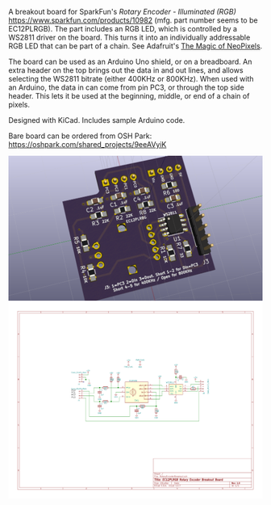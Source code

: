 A breakout board for SparkFun's *Rotary Encoder - Illuminated (RGB)*
https://www.sparkfun.com/products/10982 (mfg. part number seems to be EC12PLRGB). The part includes an RGB LED, which is controlled by a WS2811 driver on the board. This turns it into an individually addressable RGB LED that can be part of a chain. See Adafruit's [The Magic of NeoPixels](https://learn.adafruit.com/adafruit-neopixel-uberguide/the-magic-of-neopixels?view=all).

The board can be used as an Arduino Uno shield, or on a breadboard. An extra header on the top brings out the data in and out lines, and allows selecting the WS2811 bitrate (either 400KHz or 800KHz). When used with an Arduino, the data in can come from pin PC3, or through the top side header. This lets it be used at the beginning, middle, or end of a chain of pixels.

Designed with KiCad. Includes sample Arduino code.

Bare board can be ordered from OSH Park: https://oshpark.com/shared_projects/9eeAVyiK

![Image of breakout board](kicad/images/RotaryEncoderBreakout.png)
![Image of schematic diagram](kicad/images/RotaryEncoderBreakout.sch.svg)
